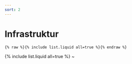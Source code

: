 ```yaml
---
sort: 2
---
```


# Infrastruktur

```
{% raw %}{% include list.liquid all=true %}{% endraw %}
```
{% include list.liquid all=true %}
~                                          
